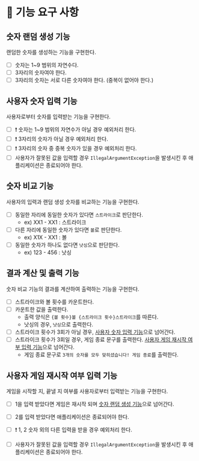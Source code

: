 # 📌 기능 요구 사항

## 숫자 랜덤 생성 기능

랜덤한 숫자를 생성하는 기능을 구현한다.

- [ ] 숫자는 1~9 범위의 자연수다.
- [ ] 3자리의 숫자여야 한다.
- [ ] 3자리의 숫자는 서로 다른 숫자여야 한다. (중복이 없어야 한다.)

## 사용자 숫자 입력 기능

사용자로부터 숫자를 입력받는 기능을 구현한다.

- [ ] ❗️ 숫자는 1~9 범위의 자연수가 아닐 경우 예외처리 한다.
- [ ] ❗️ 3자리의 숫자가 아닐 경우 예외처리 한다.
- [ ] ❗️ 3자리의 숫자 중 중복 숫자가 있을 경우 예외처리 한다.
- [ ] 사용자가 잘못된 값을 입력할 경우 `IllegalArgumentException`을 발생시킨 후 애플리케이션은 종료되어야 한다.

## 숫자 비교 기능

사용자의 입력과 랜덤 생성 숫자를 비교하는 기능을 구현한다.

- [ ] 동일한 자리에 동일한 숫자가 있다면 `스트라이크`로 판단한다.
    - ex) XX1 - XX1 : 스트라이크
- [ ] 다른 자리에 동일한 숫자가 있다면 `볼`로 판단한다.
    - ex) X1X - XX1 : 볼
- [ ] 동일한 숫자가 하나도 없다면 `낫싱`으로 판단한다.
    - ex) 123 - 456 : 낫싱

## 결과 계산 및 출력 기능

숫자 비교 기능의 결과를 계산하여 출력하는 기능을 구현한다.

- [ ] 스트라이크와 볼 횟수를 카운트한다.
- [ ] 카운트한 값을 출력한다.
    - 출력 양식은 `{볼 횟수}볼 {스트라이크 횟수}스트라이크`를 따른다.
    - 낫싱의 경우, `낫싱`으로 출력한다.
- [ ] 스트라이크 횟수가 3회가 아닐 경우, [사용자 숫자 입력 기능](#사용자-숫자-입력-기능)으로 넘어간다.
- [ ] 스트라이크 횟수가 3회일 경우, 게임 종료 문구를 출력한다. [사용자 게임 재시작 여부 입력 기능](#사용자-게임-재시작-여부-입력-기능)으로 넘어간다.
    - 게임 종료 문구로 `3개의 숫자를 모두 맞히셨습니다! 게임 종료`를 출력한다.

## 사용자 게임 재시작 여부 입력 기능

게임을 시작할 지, 끝낼 지 여부를 사용자로부터 입력받는 기능을 구현한다.

- [ ] 1을 입력 받았다면 게임은 재시작 되며 [숫자 랜덤 생성 기능](#숫자-랜덤-생성-기능)으로 넘어간다.
- [ ] 2를 입력 받았다면 애플리케이션은 종료되어야 한다.
- [ ] ❗️ 1, 2 숫자 외의 다른 입력을 받을 경우 예외처리 한다.
- [ ] 사용자가 잘못된 값을 입력할 경우 `IllegalArgumentException`을 발생시킨 후 애플리케이션은 종료되어야 한다.

